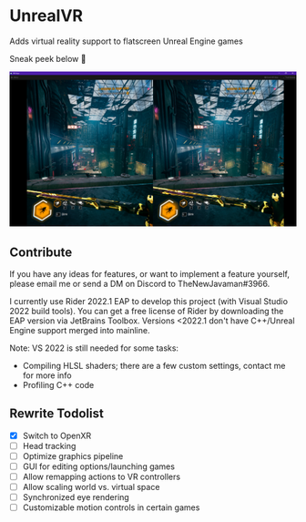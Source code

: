# UnrealVR

Adds virtual reality support to flatscreen Unreal Engine games

Sneak peek below 👀

![](preview.png)

## Contribute

If you have any ideas for features, or want to implement a feature yourself, please email me or send a DM on Discord to
TheNewJavaman#3966.

I currently use Rider 2022.1 EAP to develop this project (with Visual Studio 2022 build tools). You can get a
free license of Rider by downloading the EAP version via JetBrains Toolbox. Versions <2022.1 don't have C++/Unreal
Engine support merged into mainline.

Note: VS 2022 is still needed for some tasks:

- Compiling HLSL shaders; there are a few custom settings, contact me for more info
- Profiling C++ code

## Rewrite Todolist

- [x] Switch to OpenXR
- [ ] Head tracking
- [ ] Optimize graphics pipeline
- [ ] GUI for editing options/launching games
- [ ] Allow remapping actions to VR controllers
- [ ] Allow scaling world vs. virtual space
- [ ] Synchronized eye rendering
- [ ] Customizable motion controls in certain games
